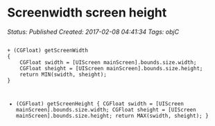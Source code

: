 # Screenwidth screen height

_Status: Published_
_Created: 2017-02-08 04:41:34_
_Tags: objC_

<code>
+ (CGFloat) getScreenWidth
{
    CGFloat swidth = [UIScreen mainScreen].bounds.size.width;
    CGFloat sheight = [UIScreen mainScreen].bounds.size.height;
    return MIN(swidth, sheight);
}

+ (CGFloat) getScreenHeight
{
    CGFloat swidth = [UIScreen mainScreen].bounds.size.width;
    CGFloat sheight = [UIScreen mainScreen].bounds.size.height;
    return MAX(swidth, sheight);
}
</code>